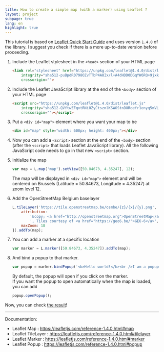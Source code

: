 ```yaml
---
title: How to create a simple map (with a marker) using Leaflet ?
layout: project
subpage: true
lang: en
highlight: true
---
```


This tutorial is based on [Leaflet Quick Start Guide](https://leafletjs.com/examples/quick-start/) and uses version `1.4.0` of the library. I suggest you check if there is a more up-to-date version before proceeding.

1. Include the Leaflet stylesheet in the `<head>` section of your HTML page

    ```html
    <link rel="stylesheet" href="https://unpkg.com/leaflet@1.4.0/dist/leaflet.css"
        integrity="sha512-puBpdR0798OZvTTbP4A8Ix/l+A4dHDD0DGqYW6RQ+9jxkRFclaxxQb/SJAWZfWAkuyeQUytO7+7N4QKrDh+drA=="
        crossorigin="">
    ```

2. Include the Leaflet JavaScript library at the end of the `<body>` section of your HTML page

    ```html
    <script src="https://unpkg.com/leaflet@1.4.0/dist/leaflet.js"
        integrity="sha512-QVftwZFqvtRNi0ZyCtsznlKSWOStnDORoefr1enyq5mVL4tmKB3S/EnC3rRJcxCPavG10IcrVGSmPh6Qw5lwrg=="
        crossorigin=""></script>
    ```

3. Put a `<div id="map">` element where you want your map to be

    ```html
    <div id="map" style="width: 600px; height: 400px;"></div>
    ```

4. Now you can add a `<script>` section at the end of the `<body>` section (after the `<script>` that loads Leaflet JavaScript library). All the following JavaScript code needs to go in that new `<script>` section.

5. Initialize the map

    ```js
    var map = L.map('map').setView([50.84673, 4.35247], 12);
    ```

    The map will be displayed in `<div id="map">` element and will be centered on Brussels (Latitude = 50.84673, Longitude = 4.35247) at zoom level 12.

6. Add the OpenStreetMap Belgium baselayer

    ```js
    L.tileLayer('https://tile.openstreetmap.be/osmbe/{z}/{x}/{y}.png', {
        attribution:
            '&copy; <a href="http://openstreetmap.org">OpenStreetMap</a> contributors' +
            ', Tiles courtesy of <a href="https://geo6.be/">GEO-6</a>',
        maxZoom: 18
    }).addTo(map);
    ```

7. You can add a marker at a specific location

    ```js
    var marker = L.marker([50.84673, 4.35247]).addTo(map);
    ```

8. And bind a popup to that marker.

    ```js
    var popup = marker.bindPopup('<b>Hello world!</b><br />I am a popup.');
    ```

    By default, the popup will open if you click on the marker.  
    If you want the popup to open automatically when the map is loaded, you can add

    ```js
    popup.openPopup();
    ```

Now, you can check [the result](./leaflet-demo.html)!

---

Documentation:

- Leaflet Map : <https://leafletjs.com/reference-1.4.0.html#map>
- Leaflet TileLayer : <https://leafletjs.com/reference-1.4.0.html#tilelayer>
- Leaflet Marker : <https://leafletjs.com/reference-1.4.0.html#marker>
- Leaflet Popup : <https://leafletjs.com/reference-1.4.0.html#popup>
